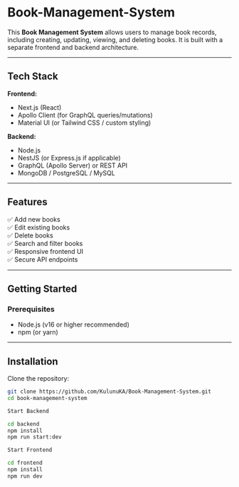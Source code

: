 # Book-Management-System

This **Book Management System** allows users to manage book records, including creating, updating, viewing, and deleting books. It is built with a separate frontend and backend architecture.

---

## Tech Stack

**Frontend:**

- Next.js (React)
- Apollo Client (for GraphQL queries/mutations)
- Material UI (or Tailwind CSS / custom styling)

**Backend:**

- Node.js
- NestJS (or Express.js if applicable)
- GraphQL (Apollo Server) or REST API
- MongoDB / PostgreSQL / MySQL

---

## Features

✅ Add new books  
✅ Edit existing books  
✅ Delete books  
✅ Search and filter books  
✅ Responsive frontend UI  
✅ Secure API endpoints

---

## Getting Started

### Prerequisites

- Node.js (v16 or higher recommended)
- npm (or yarn)

---

## Installation

Clone the repository:

```bash
git clone https://github.com/KulunuKA/Book-Management-System.git
cd book-management-system

Start Backend

cd backend
npm install
npm run start:dev

Start Frontend

cd frontend
npm install
npm run dev
